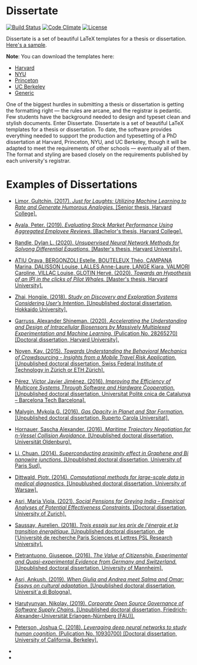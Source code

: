 # Dissertate
[![Build Status](https://travis-ci.org/suchow/Dissertate.svg?branch=master)](https://travis-ci.org/suchow/Dissertate)
[![Code Climate](https://codeclimate.com/github/suchow/Dissertate/badges/gpa.svg)](https://codeclimate.com/github/suchow/Dissertate)
[![License](https://img.shields.io/badge/license-AGPL-FBB829.svg)](https://www.gnu.org/licenses/agpl-3.0.html)

Dissertate is a set of beautiful LaTeX templates for a thesis or dissertation. [Here's a sample](https://s3.amazonaws.com/dissertate.io/generic.pdf).

**Note**: You can download the templates here:
- [Harvard](https://s3.amazonaws.com/dissertate.io/Dissertate-Harvard-LaTeX.zip)
- [NYU](https://s3.amazonaws.com/dissertate.io/Dissertate-NYU-LaTeX.zip)
- [Princeton](https://s3.amazonaws.com/dissertate.io/Dissertate-Princeton-LaTeX.zip)
- [UC Berkeley](https://s3.amazonaws.com/dissertate.io/Dissertate-Berkeley-LaTeX.zip)
- [Generic](https://s3.amazonaws.com/dissertate.io/Dissertate-Generic-LaTeX.zip)

One of the biggest hurdles in submitting a thesis or dissertation is getting the formatting right — the rules are arcane, and the registrar is pedantic. Few students have the background needed to design and typeset clean and stylish documents. Enter Dissertate. Dissertate is a set of beautiful LaTeX templates for a thesis or dissertation. To date, the software provides everything needed to support the production and typesetting of a PhD dissertation at Harvard, Princeton, NYU, and UC Berkeley, though it will be adapted to meet the requirements of other schools — eventually all of them. The format and styling are based closely on the requirements published by each university's registrar.

# Examples of Dissertations
- [Limor, Gultchin. (2017). *Just for Laughts: Utilizing Machine Learning to Rate and Generate Humorous Analogies.* [Senior thesis, Harvard College].](https://dash.harvard.edu/handle/1/38811513)
- [Ayala, Peter. (2019). *Evaluating Stock Market Performance Using Aggregated Employee Reviews.* [Bachelor's thesis, Harvard College].](https://dash.harvard.edu/handle/1/37364656)
- [Randle, Dylan L. (2020). *Unsupervised Neural Network Methods for Solvong Differential Equations.* [Master's thesis, Harvard University].](https://dylanrandle.github.io/denn/Harvard_Masters_Thesis_Submit.pdf)
- [ATIU Orava, BERGONZOLI Estelle, BOUTELEUX Théo, CAMPANA Marina,
DALISSON Louise, LALLES Anne-Laure, LANGE Kiara, VALMORI Caroline,
VILLAC Louise, GLOTIN Hervé. (2020). *Towards an Hypothesis of an IPI in the
clicks of Pilot Whales.* [Master's thesis, Harvard University].](http://sabiod.univ-tln.fr/pub/B232_IPA_onPhyseter_and_Globi__Copy_.pdf)
- [Zhai, Hongjie. (2018). *Study on Discovery and Exploration
Systems Considering User’s Intention*. [Unpublished doctoral dissertation, Hokkaido University].](https://eprints.lib.hokudai.ac.jp/dspace/bitstream/2115/70225/1/Zhai_HongJie.pdf)
- [Garruss, Alexander Shineman. (2020). *Accelerating the Understanding and Design of Intracellular Biosensors by Massively Multiplexed Experimentation and Machine Learning.* (Pulication No. 28265270) [Doctoral dissertation, Harvard University].](https://media.proquest.com/media/hms/PFT/2/PwWSI?_s=A2LLUBgS1hBgpi%2FFbEc9h1uFGNk%3D)
- [Noyen, Kay. (2015). *Towards Understanding the Behavioral Mechanics of Crowdsourcing - Insights from a Mobile Travel Risk Application.* [Unpublished doctoral dissertation, Swiss Federal Institute of Technology in Zürich or ETH Zürich].](https://studylib.net/doc/18569099/fulltext)
- [Pérez, Víctor Javier Jiménez. (2016). *Improving the Efficiency of Multicore
Systems Through Software and Hardware Cooperation.* [Unpublished doctoral dissertation, Universitat Politè cnica de Catalunya – Barcelona Tech Barcelona].](https://upcommons.upc.edu/bitstream/handle/2117/105576/TVJJP1de1.pdf?sequence=1&isAllowed=y)
- [Malygin, Mykola G. (2016). *Gas Opacity in Planet and Star Formation.* [Unpublished doctoral dissertation, Ruperto Carola Universitat].](https://www.imprs-hd.mpg.de/81761/thesis_malygin.pdf)
- [Hornauer, Sascha Alexander. (2016). *Maritime Trajectory Negotiation for
n-Vessel Collision Avoidance.* [Unpublished doctoral dissertation, Universität Oldenburg].](https://uol.de/f/2/dept/informatik/hormar16.pdf)
- [Li, Chuan. (2014). *Superconducting proximity effect in Graphene
and Bi nanowire junctions.* [Unpublished doctoral dissertation, University of Paris Sud].](https://tel.archives-ouvertes.fr/tel-01142084/file/VD2_LI_CHUAN_26112014.pdf)
- [Dittwald, Piotr. (2014). *Computational methods for large-scale data in
medical diagnostics.* [Unpublushed doctoral dissertation, University of Warsaw].](https://www.mimuw.edu.pl/sites/default/files/piotr_dittwald_pd-dok.pdf)
- [Asri, Maria Viola. (2021). *Social Pensions for Greying India – Empirical Analyses of Potential Effectiveness Constraints.* [Doctoral dissertation, University of Zurich].](https://doi.org/10.5167/uzh-202724)
- [Saussay, Aurelien. (2018). *Trois essais sur les prix de l'énergie
et la transition énergétique.* [Unpublished doctoral dissertation, de l’Université de recherche Paris Sciences et Lettres
PSL Research University].](https://www.theses.fr/2018PSLEH156.pdf)
- [Pietrantuono, Giuseppe. (2016). *The Value of Citizenship. Experimental and Quasi-experimental Evidence from Germany and Switzerland.* [Unpublished doctoral dissertation, University of Mannheim].](http://madoc.bib.uni-mannheim.de/41290/1/dissertation_pflichtexemplare.pdf)
- [Asri, Ankush. (2019). *When Giulia and Andrea meet Salma and Omar:
Essays on cultural adaptation.* [Unpublished doctoral dissertation, Universit´a di Bologna].](http://amsdottorato.unibo.it/9116/3/Asri%20thesis.pdf)
- [ Harutyunyan, Nikolay. (2019). *Corporate Open Source Governance of
Software Supply Chains.* [Unpublished doctoral dissertation, Friedrich-Alexander-Universität Erlangen-Nürnberg (FAU)].](https://opus4.kobv.de/opus4-fau/files/12272/Dissertation_Harutyunyan_Nikolay.pdf)
- [Peterson, Joshua C. (2018). *Leveraging deep neural networks to study human cognition.* (Pulication No. 10930700) [Doctoral dissertation, University of California, Berkeley].](https://www.proquest.com/dissertations-theses/leveraging-deep-neural-networks-study-human/docview/2135826689/se-2?accountid=201395)
- 






- 


